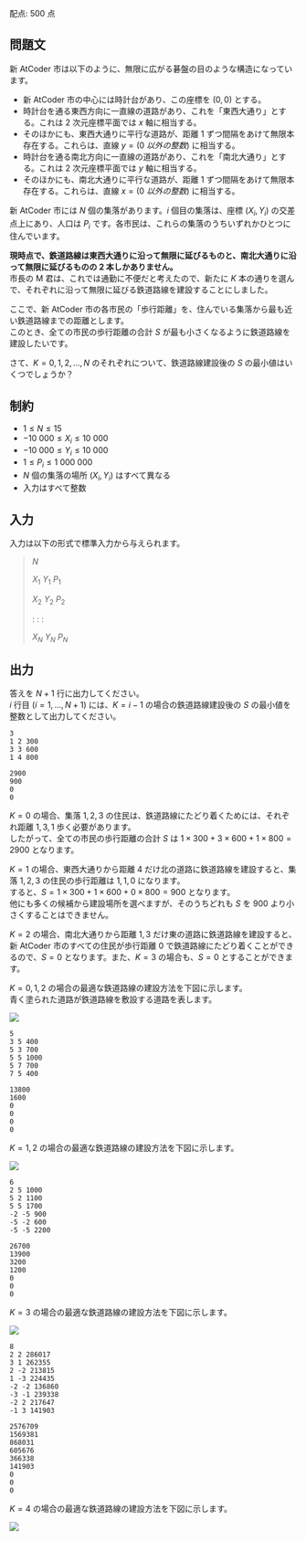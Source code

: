 配点: $500$ 点

## 問題文

新 AtCoder 市は以下のように、無限に広がる碁盤の目のような構造になっています。  

- 新 AtCoder 市の中心には時計台があり、この座標を $(0, 0)$ とする。
- 時計台を通る東西方向に一直線の道路があり、これを「東西大通り」とする。これは $2$ 次元座標平面では $x$ 軸に相当する。
- そのほかにも、東西大通りに平行な道路が、距離 $1$ ずつ間隔をあけて無限本存在する。これらは、直線 $y = (0 \ 以外の整数)$ に相当する。
- 時計台を通る南北方向に一直線の道路があり、これを「南北大通り」とする。これは $2$ 次元座標平面では $y$ 軸に相当する。
- そのほかにも、南北大通りに平行な道路が、距離 $1$ ずつ間隔をあけて無限本存在する。これらは、直線 $x = (0 \ 以外の整数)$ に相当する。

新 AtCoder 市には $N$ 個の集落があります。$i$ 個目の集落は、座標 $(X_i, Y_i)$ の交差点上にあり、人口は $P_i$ です。各市民は、これらの集落のうちいずれかひとつに住んでいます。  

**現時点で、鉄道路線は東西大通りに沿って無限に延びるものと、南北大通りに沿って無限に延びるものの $2$ 本しかありません。**<br>
市長の M 君は、これでは通勤に不便だと考えたので、新たに $K$ 本の通りを選んで、それぞれに沿って無限に延びる鉄道路線を建設することにしました。  

ここで、新 AtCoder 市の各市民の「歩行距離」を、住んでいる集落から最も近い鉄道路線までの距離とします。<br>
このとき、全ての市民の歩行距離の合計 $S$ が最も小さくなるように鉄道路線を建設したいです。  

さて、$K = 0, 1, 2, \dots, N$ のそれぞれについて、鉄道路線建設後の $S$ の最小値はいくつでしょうか？  

## 制約

- $1 \leq N \leq 15$
- $-10 \ 000 \leq X_i \leq 10 \ 000$
- $-10 \ 000 \leq Y_i \leq 10 \ 000$
- $1 \leq P_i \leq 1 \ 000 \ 000$
- $N$ 個の集落の場所 $(X_i, Y_i)$ はすべて異なる
- 入力はすべて整数

## 入力

入力は以下の形式で標準入力から与えられます。  

> $N$
> 
> $X_1$ $Y_1$ $P_1$
> 
> $X_2$ $Y_2$ $P_2$
> 
>  $:$  $:$  $:$
> 
> $X_N$ $Y_N$ $P_N$

## 出力

答えを $N+1$ 行に出力してください。<br>
$i$ 行目 $(i = 1, \ldots, N+1)$ には、$K = i - 1$ の場合の鉄道路線建設後の $S$ の最小値を整数として出力してください。  

```input1
3
1 2 300
3 3 600
1 4 800
```

```output1
2900
900
0
0
```

$K = 0$ の場合、集落 $1, 2, 3$ の住民は、鉄道路線にたどり着くためには、それぞれ距離 $1, 3, 1$ 歩く必要があります。<br>
したがって、全ての市民の歩行距離の合計 $S$ は $1 \times 300 + 3 \times 600 + 1 \times 800 = 2900$ となります。  

$K = 1$ の場合、東西大通りから距離 $4$ だけ北の道路に鉄道路線を建設すると、集落 $1, 2, 3$ の住民の歩行距離は $1, 1, 0$ になります。<br>
すると、$S = 1 \times 300 + 1 \times 600 + 0 \times 800 = 900$ となります。<br>
他にも多くの候補から建設場所を選べますが、そのうちどれも $S$ を $900$ より小さくすることはできません。  

$K = 2$ の場合、南北大通りから距離 $1, 3$ だけ東の道路に鉄道路線を建設すると、新 AtCoder 市のすべての住民が歩行距離 $0$ で鉄道路線にたどり着くことができるので、$S = 0$ となります。また、$K = 3$ の場合も、$S = 0$ とすることができます。  

$K = 0, 1, 2$ の場合の最適な鉄道路線の建設方法を下図に示します。<br>
青く塗られた道路が鉄道路線を敷設する道路を表します。  

![](https://img.atcoder.jp/m-solutions2020/fc274bed71a4c37706550fa083496d39.png)

```input2
5
3 5 400
5 3 700
5 5 1000
5 7 700
7 5 400
```

```output2
13800
1600
0
0
0
0
```

$K = 1, 2$ の場合の最適な鉄道路線の建設方法を下図に示します。  

![](https://img.atcoder.jp/m-solutions2020/7c6b7a31998a1c46fba4c0679b023822.png)

```input3
6
2 5 1000
5 2 1100
5 5 1700
-2 -5 900
-5 -2 600
-5 -5 2200
```

```output3
26700
13900
3200
1200
0
0
0
```

$K = 3$ の場合の最適な鉄道路線の建設方法を下図に示します。  

![](https://img.atcoder.jp/m-solutions2020/0453fa9c2f02c3bd5d5f9e20d0e8e589.png)

```input4
8
2 2 286017
3 1 262355
2 -2 213815
1 -3 224435
-2 -2 136860
-3 -1 239338
-2 2 217647
-1 3 141903
```

```output4
2576709
1569381
868031
605676
366338
141903
0
0
0
```

$K = 4$ の場合の最適な鉄道路線の建設方法を下図に示します。  

![](https://img.atcoder.jp/m-solutions2020/464ce76d1d7d72638eb372342f8386c5.png)